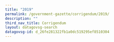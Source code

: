 ```yaml
---
title: "2019"
permalink: /government-gazette/corrigendum/2019/
description: ""
third_nav_title: Corrigendum
layout: datagovsg-search
datagovsg-id: d_26fe281322fb1a0dc519295ef8510304
---
```

